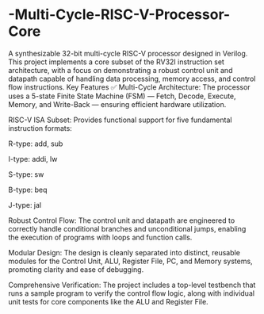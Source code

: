 # -Multi-Cycle-RISC-V-Processor-Core
A synthesizable 32-bit multi-cycle RISC-V processor designed in Verilog. This project implements a core subset of the RV32I instruction set architecture, with a focus on demonstrating a robust control unit and datapath capable of handling data processing, memory access, and control flow instructions.
Key Features ✅
Multi-Cycle Architecture: The processor uses a 5-state Finite State Machine (FSM) — Fetch, Decode, Execute, Memory, and Write-Back — ensuring efficient hardware utilization.

RISC-V ISA Subset: Provides functional support for five fundamental instruction formats:

R-type: add, sub

I-type: addi, lw

S-type: sw

B-type: beq

J-type: jal

Robust Control Flow: The control unit and datapath are engineered to correctly handle conditional branches and unconditional jumps, enabling the execution of programs with loops and function calls.

Modular Design: The design is cleanly separated into distinct, reusable modules for the Control Unit, ALU, Register File, PC, and Memory systems, promoting clarity and ease of debugging.

Comprehensive Verification: The project includes a top-level testbench that runs a sample program to verify the control flow logic, along with individual unit tests for core components like the ALU and Register File.

